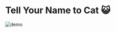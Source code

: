 # Tell Your Name to Cat 😺
![demo](https://user-images.githubusercontent.com/82770183/179206767-9824df27-2c42-4413-b758-de9b706cfa14.png)

